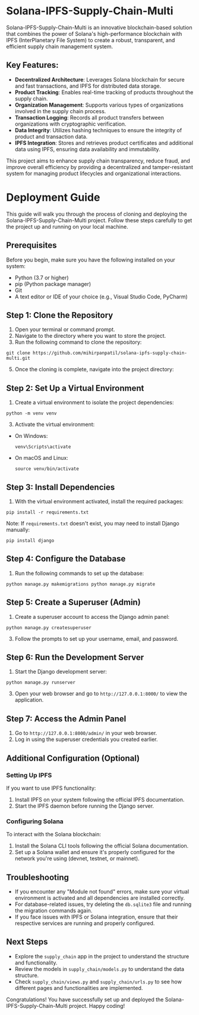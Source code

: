 # Solana-IPFS-Supply-Chain-Multi

Solana-IPFS-Supply-Chain-Multi is an innovative blockchain-based solution that combines the power of Solana's high-performance blockchain with IPFS (InterPlanetary File System) to create a robust, transparent, and efficient supply chain management system.

## Key Features:

- **Decentralized Architecture**: Leverages Solana blockchain for secure and fast transactions, and IPFS for distributed data storage.
- **Product Tracking**: Enables real-time tracking of products throughout the supply chain.
- **Organization Management**: Supports various types of organizations involved in the supply chain process.
- **Transaction Logging**: Records all product transfers between organizations with cryptographic verification.
- **Data Integrity**: Utilizes hashing techniques to ensure the integrity of product and transaction data.
- **IPFS Integration**: Stores and retrieves product certificates and additional data using IPFS, ensuring data availability and immutability.

This project aims to enhance supply chain transparency, reduce fraud, and improve overall efficiency by providing a decentralized and tamper-resistant system for managing product lifecycles and organizational interactions.



# Deployment Guide

This guide will walk you through the process of cloning and deploying the Solana-IPFS-Supply-Chain-Multi project. Follow these steps carefully to get the project up and running on your local machine.

## Prerequisites

Before you begin, make sure you have the following installed on your system:

- Python (3.7 or higher)
- pip (Python package manager)
- Git
- A text editor or IDE of your choice (e.g., Visual Studio Code, PyCharm)

## Step 1: Clone the Repository

1. Open your terminal or command prompt.
2. Navigate to the directory where you want to store the project.
3. Run the following command to clone the repository:
```
git clone https://github.com/mihirpanpatil/solana-ipfs-supply-chain-multi.git
```

5. Once the cloning is complete, navigate into the project directory:


## Step 2: Set Up a Virtual Environment

1. Create a virtual environment to isolate the project dependencies:
```
python -m venv venv
```

3. Activate the virtual environment:
- On Windows:
  ```
  venv\Scripts\activate
  ```
- On macOS and Linux:
  ```
  source venv/bin/activate
  ```

## Step 3: Install Dependencies

1. With the virtual environment activated, install the required packages:
```
pip install -r requirements.txt
```


Note: If `requirements.txt` doesn't exist, you may need to install Django manually:
```
pip install django
```


## Step 4: Configure the Database

1. Run the following commands to set up the database:
```
python manage.py makemigrations python manage.py migrate
```


## Step 5: Create a Superuser (Admin)

1. Create a superuser account to access the Django admin panel:
```
python manage.py createsuperuser
```


3. Follow the prompts to set up your username, email, and password.

## Step 6: Run the Development Server

1. Start the Django development server:
```
python manage.py runserver
```


3. Open your web browser and go to `http://127.0.0.1:8000/` to view the application.

## Step 7: Access the Admin Panel

1. Go to `http://127.0.0.1:8000/admin/` in your web browser.
2. Log in using the superuser credentials you created earlier.

## Additional Configuration (Optional)

### Setting Up IPFS

If you want to use IPFS functionality:

1. Install IPFS on your system following the official IPFS documentation.
2. Start the IPFS daemon before running the Django server.

### Configuring Solana

To interact with the Solana blockchain:

1. Install the Solana CLI tools following the official Solana documentation.
2. Set up a Solana wallet and ensure it's properly configured for the network you're using (devnet, testnet, or mainnet).

## Troubleshooting

- If you encounter any "Module not found" errors, make sure your virtual environment is activated and all dependencies are installed correctly.
- For database-related issues, try deleting the `db.sqlite3` file and running the migration commands again.
- If you face issues with IPFS or Solana integration, ensure that their respective services are running and properly configured.

## Next Steps

- Explore the `supply_chain` app in the project to understand the structure and functionality.
- Review the models in `supply_chain/models.py` to understand the data structure.
- Check `supply_chain/views.py` and `supply_chain/urls.py` to see how different pages and functionalities are implemented.

Congratulations! You have successfully set up and deployed the Solana-IPFS-Supply-Chain-Multi project. Happy coding!
